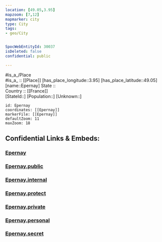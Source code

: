 ```yaml
---
location: [49.05,3.95] 
mapzoom: [7,12] 
mapmarker: city 
type: City
tags:
- geo/City


SpocWebEntityId: 30037
isDeleted: false
confidential: public

---
```

#is_a_/Place  
#is_a_ :: [[Place]] 
[has_place_longitude::3.95] 
[has_place_latitude::49.05] 
[name::Epernay] 
State ::  
Country :: [[France]]  
[StateId::] 
[Population::] 
[Unknown::] 


```leaflet
id: Epernay
coordinates: [[Epernay]] 
markerFile: [[Epernay]] 
defaultZoom: 11 
maxZoom: 18
```


## Confidential Links & Embeds: 

### [Epernay](/_Standards/Earth/Continent/Europe/Europe~West/France/regions~France/Grand_Est/departments~Grand_Est/Marne/communes~Marne/Épernay/cities~Épernay/Epernay.md) 

### [Epernay.public](/_public/Earth/Continent/Europe/Europe~West/France/regions~France/Grand_Est/departments~Grand_Est/Marne/communes~Marne/Épernay/cities~Épernay/Epernay.public.md) 

### [Epernay.internal](/_internal/Earth/Continent/Europe/Europe~West/France/regions~France/Grand_Est/departments~Grand_Est/Marne/communes~Marne/Épernay/cities~Épernay/Epernay.internal.md) 

### [Epernay.protect](/_protect/Earth/Continent/Europe/Europe~West/France/regions~France/Grand_Est/departments~Grand_Est/Marne/communes~Marne/Épernay/cities~Épernay/Epernay.protect.md) 

### [Epernay.private](/_private/Earth/Continent/Europe/Europe~West/France/regions~France/Grand_Est/departments~Grand_Est/Marne/communes~Marne/Épernay/cities~Épernay/Epernay.private.md) 

### [Epernay.personal](/_personal/Earth/Continent/Europe/Europe~West/France/regions~France/Grand_Est/departments~Grand_Est/Marne/communes~Marne/Épernay/cities~Épernay/Epernay.personal.md) 

### [Epernay.secret](/_secret/Earth/Continent/Europe/Europe~West/France/regions~France/Grand_Est/departments~Grand_Est/Marne/communes~Marne/Épernay/cities~Épernay/Epernay.secret.md)

